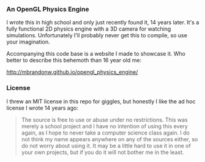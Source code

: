 ### An OpenGL Physics Engine

I wrote this in high school and only just recently found it, 14 years later. It's a fully functional 2D physics engine with a 3D camera for watching simulations. Unfortunately I'll probably never get this to compile, so use your imagination.

Accompanying this code base is a website I made to showcase it. Who better to describe this behemoth than 16 year old me:

http://mbrandonw.github.io/opengl_physics_engine/

### License

I threw an MIT license in this repo for giggles, but honestly I like the ad hoc license I wrote 14 years ago:

> The source is free to use or abuse under no restrictions. This was merely a school project and I have no intention of using this every again, as I hope to never take a computer science class again. I do not think my name appears anywhere on any of the sources either, so do not worry about using it. It may be a little hard to use it in one of your own projects, but if you do it will not bother me in the least.
